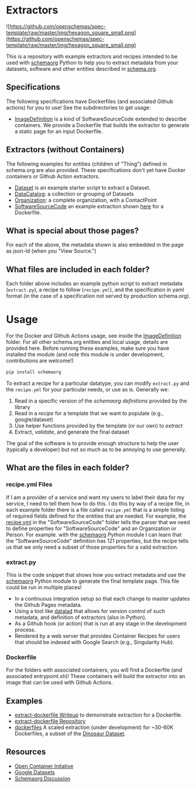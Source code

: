 # Extractors

![https://github.com/openschemas/spec-template/raw/master/img/hexagon_square_small.png](https://github.com/openschemas/spec-template/raw/master/img/hexagon_square_small.png)

This is a repository with example extractors and recipes intended to be used
with [schemaorg](https://openschemas.github.io/schemaorg/#Usage) Python 
to help you to extract metadata from your datasets,
software and other entities described in [schema.org](https://www.schema.org).


## Specifications

The following specifications have Dockerfiles (and associated Github actions)
for you to use! See the subdirectories to get usage:

 - [ImageDefinition](ImageDefinition) is a kind of SoftwareSourceCode extended to describe containers. We provide a Dockerfile that builds the extractor to generate a static page for an input Dockerfile.

## Extractors (without Containers)

The following examples for entities (children of "Thing")
defined in schema.org are also provided. These specifications don't yet have Docker
containers or Github Action extractors.

 - [Dataset](Dataset) is an example starter script to extract a Dataset.
 - [DataCatalog](DataCatalog): a collection or grouping of Datasets
 - [Organization](Organization): a complete organization, with a ContactPoint
 - [SoftwareSourceCode](SoftwareSourceCode) an example extraction shown [here](https://openbases.github.io/extract-dockerfile/SoftwareSourceCode/) for a Dockerfile.


## What is special about those pages?
For each of the above, the metadata shown is also embedded in the page as json-ld
(when you "View Source.") 

## What files are included in each folder?
Each folder above includes an example python script to extract metadata (`extract.py`), 
a recipe to follow (`recipe.yml`), and the specification in yaml format (in the 
case of a specification not served by production schema.org).

# Usage
For the Docker and Github Actions usage, see inside the [ImageDefinition](ImageDefinition)
folder. For all other schema.org entities and local usage, details are provided here.
Before running these examples, make sure you have installed the module (and note
this module is under development, contributions are welcome!)

```bash
pip install schemaorg
```

To extract a recipe for a particular datatype, you can modify `extract.py` and the 
`recipe.yml` for your particular needs, or use as is. Generally we:

 1. Read in a specific version of the *schemaorg definitions* provided by the library
 2. Read in a *recipe* for a template that we want to populate (e.g., google/dataset)
 3. Use helper functions provided by the template (or our own) to *extract*
 4. Extract, *validate*, and generate the final dataset

The goal of the software is to provide enough structure to help the user (typically a developer)
but not so much as to be annoying to use generally.

## What are the files in each folder?

### recipe.yml Files

If I am a provider of a service and want my users to label their data for my service,
I need to tell them how to do this. I do this by way of a recipe file, in each
example folder there is a file called `recipe.yml` that is a simple listing of required fields defined for the entities that are needed. For example, the [recipe.yml](SoftwareSourceCode/recipe.yml) in the 
"SoftwareSourceCode" folder tells the parser that we need to define
properties for "SoftwareSourceCode" and an Organization or Person. For example.
with the [schemaorg](https://www.github.com/openschemas/schemaorg) Python module 
I can learn that the "SoftwareSourceCode" definition has 121 properties, 
but the recipe tells us that we only need a subset of those
properties for a valid extraction.

### extract.py

This is the code snippet that shows how you extract metadata and use the 
[schemaorg](https://www.github.com/openschemas/schemaorg) Python module
to generate the final template page. This file could be run in multiple places!

 - In a continuous integration setup so that each change to master updates the Github Pages metadata.
 - Using a tool like [datalad](https://datalad.org) that allows for version control of such metadata, and definition of extractors (also in Python).
 - As a Github hook (or action) that is run at any stage in the development process.
 - Rendered by a web server that provides Container Recipes for users that should be indexed with Google Search (e.g., Singularity Hub).

### Dockerfile

For the folders with associated containers, you will find a Dockerfile (and associated entrypoint.sh)! These containers
will build the extractor into an image that can be used with Github Actions.

## Examples

 - [extract-dockerfile Writeup](https://vsoch.github.io/2018/schemaorg/) to demonstrate extraction for a Dockerfile.
 - [extract-dockerfile Repository](https://github.com/openbases/extract-dockerfile)
 - [dockerfiles](https://github.com/openschemas/dockerfiles) A scaled extraction (under development) for ~30-60K Dockerfiles, a subset of the [Dinosaur Dataset](https://vsoch.github.io/datasets/2018/dockerfiles/).


## Resources

 - [Open Container Initative](https://github.com/opencontainers/)
 - [Google Datasets](https://www.blog.google/products/search/making-it-easier-discover-datasets/)
 - [Schemaorg Discussion](https://github.com/schemaorg/schemaorg/issues/2059#issuecomment-427208907)
